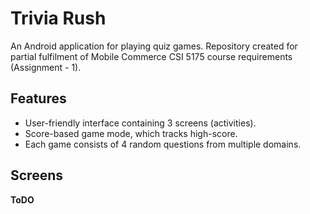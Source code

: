 # Trivia Rush

An Android application for playing quiz games. Repository created for partial fulfilment of 
Mobile Commerce CSI 5175 course requirements (Assignment - 1). 


## Features

- User-friendly interface containing 3 screens (activities). 
- Score-based game mode, which tracks high-score.
- Each game consists of 4 random questions from multiple domains.

## Screens

**ToDO**
